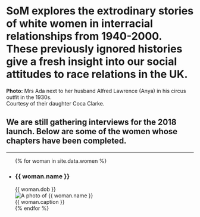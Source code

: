 ---
---

<div class="hero__wrapper">
  <div class="hero">
    <div class="content">
      <h1 class="hero__title narrow">SoM explores the extrodinary stories of white women in interracial relationships from 1940-2000. These previously ignored histories give a fresh insight into our social attitudes to race relations in the UK.</h1>
      <!-- <a href="/our-story" class="hero__btn btn">Our story</a> -->
    </div>
  </div>
</div>
<div class="hero__caption">
  <div class="content">
    <div class="hero__caption-text">
      <strong>Photo:</strong> Mrs Ada next to her husband Alfred Lawrence (Anya) in his circus outfit in the 1930s.<br> Courtesy of their daughter Coca Clarke.
    </div>
  </div>
</div>
<div class="content">
  <h2 class="narrow">We are still gathering interviews for the 2018 launch. Below are some of the women whose chapters have been completed.</h2>
</div>
<hr>
<div class="content">
  <ul class="women reset">
    {% for woman in site.data.women %}
      <li class="woman">
        <h3 class="woman__name">{{ woman.name }}</h3>
        <div class="woman__dob">{{ woman.dob }}</div>
        <img src="/assets/women/{{ woman.photo }}" class="woman__photo" alt="A photo of {{ woman.name }}">
        <div class="woman__caption">{{ woman.caption }}</div>
      </li>
    {% endfor %}
  </ul>
</div>
